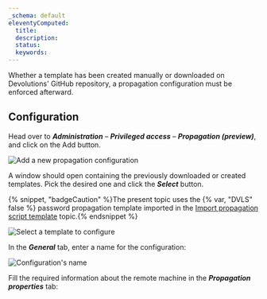 ```yaml
---
_schema: default
eleventyComputed:
  title:
  description:
  status:
  keywords:
---
```

Whether a template has been created manually or downloaded on Devolutions' GitHub repository, a propagation configuration must be enforced afterward.

## Configuration

Head over to ***Administration*** – ***Privileged access*** – ***Propagation (preview)***, and click on the Add button.

![Add a new propagation configuration](https://cdnweb.devolutions.net/docs/DVLS4046_2024_2.png "Add a new propagation configuration")

A window should open containing the previously downloaded or created templates. Pick the desired one and click the ***Select*** button.

{% snippet, "badgeCaution" %}The present topic uses the {% var, "DVLS" false %} password propagation template imported in the [Import propagation script template](/pam/server/propagation-script/import-propagation-script/) topic.{% endsnippet %}

![Select a template to configure](https://cdnweb.devolutions.net/docs/DVLS4047_2024_2.png "Select a template to configure")

In the ***General*** tab, enter a name for the configuration:

![Configuration's name](https://cdnweb.devolutions.net/docs/DVLS4048_2024_2.png "Configuration's name")

Fill the required information about the remote machine in the ***Propagation properties*** tab:

&nbsp;

&nbsp;